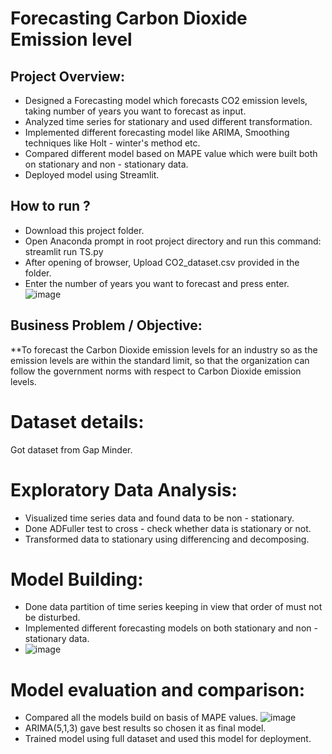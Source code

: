 # Forecasting Carbon Dioxide Emission level
## Project Overview:
* Designed a Forecasting model which forecasts CO2 emission levels, taking number of years you want to forecast as input.
* Analyzed time series for stationary and used different transformation.
* Implemented different forecasting model like ARIMA, Smoothing techniques like Holt - winter's method etc.
* Compared different model based on MAPE value which were built both on stationary and non - stationary data.
* Deployed model using Streamlit.

## How to run ?
* Download this project folder.
* Open Anaconda prompt in root project directory and run this command: streamlit run TS.py
* After opening of browser, Upload CO2_dataset.csv provided in the folder.
* Enter the number of years you want to forecast and press enter.
![image](https://user-images.githubusercontent.com/89403336/147632221-b8a57214-7f38-4769-bc48-72e7e7dc5b2f.png)
## Business Problem / Objective:
**To forecast the Carbon Dioxide emission levels for an industry so as the emission levels are within the standard limit, so that the organization can follow the government norms with respect to Carbon Dioxide emission levels.

# Dataset details:
Got dataset from Gap Minder.

# Exploratory Data Analysis:
* Visualized time series data and found data to be non - stationary. 
* Done ADFuller test to cross - check whether data is stationary or not.
* Transformed data to stationary using differencing and decomposing.
# Model Building:
* Done data partition of time series keeping in view that order of must not be disturbed.
* Implemented different forecasting models on both stationary and non - stationary data.
* ![image](https://user-images.githubusercontent.com/89403336/147631988-f2474261-9dea-44a1-a371-cabe7681f577.png)
# Model evaluation and comparison:
* Compared all the models build on basis of MAPE values.
 ![image](https://user-images.githubusercontent.com/89403336/147632269-b96de286-f80f-47f0-a16b-5712317060b6.png)
* ARIMA(5,1,3) gave best results so chosen it as final model.
* Trained model using full dataset and used this model for deployment.
